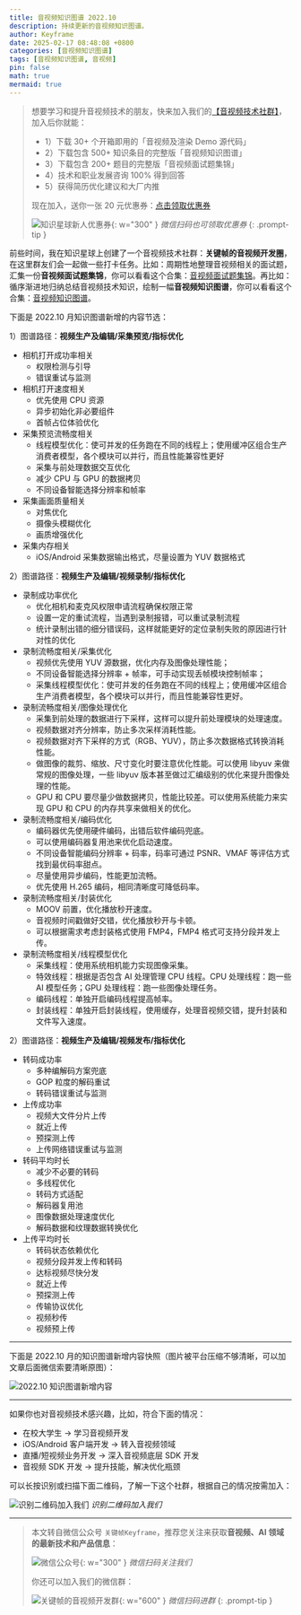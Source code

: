 ```yaml
---
title: 音视频知识图谱 2022.10
description: 持续更新的音视频知识图谱。
author: Keyframe
date: 2025-02-17 08:48:08 +0800
categories: [音视频知识图谱]
tags: [音视频知识图谱, 音视频]
pin: false
math: true
mermaid: true
---
```


>想要学习和提升音视频技术的朋友，快来加入我们的<a href="https://t.zsxq.com/jRprT" target="_blank" rel="noopener noreferrer">【音视频技术社群】</a>，加入后你就能：
>
>- 1）下载 30+ 个开箱即用的「音视频及渲染 Demo 源代码」
>- 2）下载包含 500+ 知识条目的完整版「音视频知识图谱」
>- 3）下载包含 200+ 题目的完整版「音视频面试题集锦」
>- 4）技术和职业发展咨询 100% 得到回答
>- 5）获得简历优化建议和大厂内推
>  
>现在加入，送你一张 20 元优惠券：<a href="https://t.zsxq.com/jRprT" target="_blank" rel="noopener noreferrer">点击领取优惠券</a>
>
>![知识星球新人优惠券](assets/img/keyframe-zsxq-coupon.png){: w="300" }
>_微信扫码也可领取优惠券_
{: .prompt-tip }

前些时间，我在知识星球上创建了一个音视频技术社群：**关键帧的音视频开发圈**，在这里群友们会一起做一些打卡任务。比如：周期性地整理音视频相关的面试题，汇集一份**音视频面试题集锦**，你可以看看这个合集：[音视频面试题集锦](https://mp.weixin.qq.com/mp/appmsgalbum?__biz=MjM5MTkxOTQyMQ==&action=getalbum&album_id=2380776196751425539#wechat_redirect)。再比如：循序渐进地归纳总结音视频技术知识，绘制一幅**音视频知识图谱**，你可以看看这个合集：[音视频知识图谱](https://mp.weixin.qq.com/mp/appmsgalbum?__biz=MjM5MTkxOTQyMQ==&action=getalbum&album_id=2349658423078092802#wechat_redirect)。

下面是 2022.10 月知识图谱新增的内容节选：

1）图谱路径：**视频生产及编辑/采集预览/指标优化**

- 相机打开成功率相关
	- 权限检测与引导
	- 错误重试与监测
- 相机打开速度相关
	- 优先使用 CPU 资源
	- 异步初始化非必要组件
	- 首帧占位体验优化
- 采集预览流畅度相关
	- 线程模型优化：使可并发的任务跑在不同的线程上；使用缓冲区组合生产消费者模型，各个模块可以并行，而且性能兼容性更好
	- 采集与前处理数据交互优化
	- 减少 CPU 与 GPU 的数据拷贝
	- 不同设备智能选择分辨率和帧率
- 采集画面质量相关
	- 对焦优化
	- 摄像头模糊优化
	- 画质增强优化
- 采集内存相关
	- iOS/Android 采集数据输出格式，尽量设置为 YUV 数据格式

2）图谱路径：**视频生产及编辑/视频录制/指标优化**

- 录制成功率优化 
	- 优化相机和麦克风权限申请流程确保权限正常
	- 设置一定的重试流程，当遇到录制报错，可以重试录制流程
	- 统计录制出错的细分错误码，这样就能更好的定位录制失败的原因进行针对性的优化
- 录制流畅度相关/采集优化
	- 视频优先使用 YUV 源数据，优化内存及图像处理性能；
	- 不同设备智能选择分辨率 + 帧率，可手动实现丢帧模块控制帧率；
	- 采集线程模型优化：使可并发的任务跑在不同的线程上；使用缓冲区组合生产消费者模型，各个模块可以并行，而且性能兼容性更好。
- 录制流畅度相关/图像处理优化
	- 采集到前处理的数据进行下采样，这样可以提升前处理模块的处理速度。
	- 视频数据对齐分辨率，防止多次采样消耗性能。
	- 视频数据对齐下采样的方式（RGB、YUV），防止多次数据格式转换消耗性能。
	- 做图像的裁剪、缩放、尺寸变化时要注意优化性能。可以使用 libyuv 来做常规的图像处理，一些 libyuv 版本甚至做过汇编级别的优化来提升图像处理的性能。
	- GPU 和 CPU 要尽量少做数据拷贝，性能比较差。可以使用系统能力来实现 GPU 和 CPU 的内存共享来做相关的优化。
- 录制流畅度相关/编码优化
	- 编码器优先使用硬件编码，出错后软件编码兜底。
	- 可以使用编码器复用池来优化启动速度。
	- 不同设备智能编码分辨率 + 码率，码率可通过 PSNR、VMAF 等评估方式找到最优码率甜点。
	- 尽量使用异步编码，性能更加流畅。
	- 优先使用 H.265 编码，相同清晰度可降低码率。
- 录制流畅度相关/封装优化
	- MOOV 前置，优化播放秒开速度。
	- 音视频时间戳做好交错，优化播放秒开与卡顿。
	- 可以根据需求考虑封装格式使用 FMP4，FMP4 格式可支持分段并发上传。
- 录制流畅度相关/线程模型优化
	- 采集线程：使用系统相机能力实现图像采集。
	- 特效线程：根据是否包含 AI 处理管理 CPU 线程。CPU 处理线程：跑一些 AI 模型任务；GPU 处理线程：跑一些图像处理任务。
	- 编码线程：单独开启编码线程提高帧率。
	- 封装线程：单独开启封装线程，使用缓存，处理音视频交错，提升封装和文件写入速度。

2）图谱路径：**视频生产及编辑/视频发布/指标优化**

- 转码成功率
	- 多种编解码方案兜底
	- GOP 粒度的解码重试
	- 转码错误重试与监测
- 上传成功率
	- 视频大文件分片上传
	- 就近上传
	- 预探测上传
	- 上传网络错误重试与监测
- 转码平均时长
	- 减少不必要的转码
	- 多线程优化
	- 转码方式适配
	- 解码器复用池
	- 图像数据处理速度优化
	- 解码数据和纹理数据转换优化
- 上传平均时长
	- 转码状态依赖优化
	- 视频分段并发上传和转码
	- 达标视频尽快分发
	- 就近上传
	- 预探测上传
	- 传输协议优化
	- 视频秒传
	- 视频预上传






---

下面是 2022.10 月的知识图谱新增内容快照（图片被平台压缩不够清晰，可以加文章后面微信索要清晰原图）：

![2022.10 知识图谱新增内容](assets/resource/av-knowledge-graph/av-graph-add-202210.png)

---

如果你也对音视频技术感兴趣，比如，符合下面的情况：

- 在校大学生 → 学习音视频开发
- iOS/Android 客户端开发 → 转入音视频领域
- 直播/短视频业务开发 → 深入音视频底层 SDK 开发
- 音视频 SDK 开发 → 提升技能，解决优化瓶颈

可以长按识别或扫描下面二维码，了解一下这个社群，根据自己的情况按需加入：

![识别二维码加入我们](assets/img/keyframe-zsxq.png)
_识别二维码加入我们_





---

> 本文转自微信公众号 `关键帧Keyframe`，推荐您关注来获取**音视频、AI 领域的最新技术和产品信息**：
>
>![微信公众号](assets/img/keyframe-mp.jpg){: w="300" }
>_微信扫码关注我们_
>
>你还可以加入我们的微信群：
>
>![关键帧的音视频开发群](assets/img/av-wechat-group.jpg){: w="600" }
>_微信扫码进群_
{: .prompt-tip }

